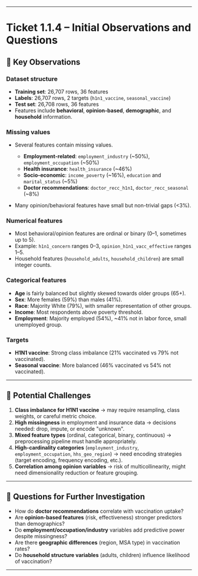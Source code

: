 
---

# Ticket 1.1.4 – Initial Observations and Questions

## 🔹 Key Observations

### Dataset structure

* **Training set**: 26,707 rows, 36 features
* **Labels**: 26,707 rows, 2 targets (`h1n1_vaccine`, `seasonal_vaccine`)
* **Test set**: 26,708 rows, 36 features
* Features include **behavioral**, **opinion-based**, **demographic**, and **household** information.

### Missing values

* Several features contain missing values.

  * **Employment-related**: `employment_industry` (~50%), `employment_occupation` (~50%)
  * **Health insurance**: `health_insurance` (~46%)
  * **Socio-economic**: `income_poverty` (~16%), `education` and `marital_status` (~5%)
  * **Doctor recommendations**: `doctor_recc_h1n1`, `doctor_recc_seasonal` (~8%)
* Many opinion/behavioral features have small but non-trivial gaps (<3%).

### Numerical features

* Most behavioral/opinion features are ordinal or binary (0–1, sometimes up to 5).
* Example: `h1n1_concern` ranges 0–3, `opinion_h1n1_vacc_effective` ranges 1–5.
* Household features (`household_adults`, `household_children`) are small integer counts.

### Categorical features

* **Age** is fairly balanced but slightly skewed towards older groups (65+).
* **Sex**: More females (59%) than males (41%).
* **Race**: Majority White (79%), with smaller representation of other groups.
* **Income**: Most respondents above poverty threshold.
* **Employment**: Majority employed (54%), ~41% not in labor force, small unemployed group.

### Targets

* **H1N1 vaccine**: Strong class imbalance (21% vaccinated vs 79% not vaccinated).
* **Seasonal vaccine**: More balanced (46% vaccinated vs 54% not vaccinated).

---

## 🔹 Potential Challenges

1. **Class imbalance for H1N1 vaccine** → may require resampling, class weights, or careful metric choice.
2. **High missingness** in employment and insurance data → decisions needed: drop, impute, or encode "unknown".
3. **Mixed feature types** (ordinal, categorical, binary, continuous) → preprocessing pipeline must handle appropriately.
4. **High-cardinality categories** (`employment_industry`, `employment_occupation`, `hhs_geo_region`) → need encoding strategies (target encoding, frequency encoding, etc.).
5. **Correlation among opinion variables** → risk of multicollinearity, might need dimensionality reduction or feature grouping.

---

## 🔹 Questions for Further Investigation

* How do **doctor recommendations** correlate with vaccination uptake?
* Are **opinion-based features** (risk, effectiveness) stronger predictors than demographics?
* Do **employment/occupation/industry** variables add predictive power despite missingness?
* Are there **geographic differences** (region, MSA type) in vaccination rates?
* Do **household structure variables** (adults, children) influence likelihood of vaccination?

---